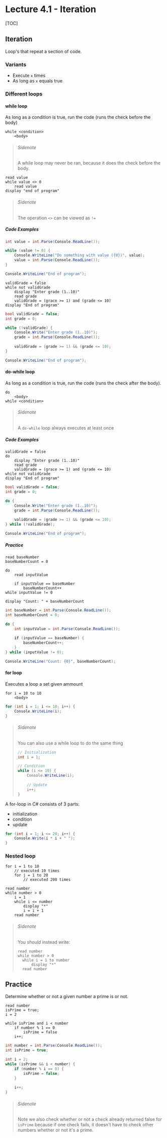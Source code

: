 # Lecture 4.1 - Iteration

[TOC]

## Iteration

Loop's that repeat a section of code.

### Variants

* Execute `x` times
* As long as `x` equals true

### Different loops

#### while loop

As long as a condition is true, run the code (runs the check before the body)

```pseudocode
while <condition>
	<body>
```

> ###### Sidenote
>
> A while loop may never be ran, because it does the check before the body.

```pseudocode
read value
while value <> 0
	read value
display "end of program"
```

> ###### Sidenote
>
> The operation `<>` can be viewed as `!=`

##### Code Examples

```c#
int value = int.Parse(Console.ReadLine());

while (value != 0) {
    Console.WriteLine("Do something with value ({0})", value);
    value = int.Parse(Console.ReadLine());
}

Console.WriteLine("End of program");
```

```pseudocode
validGrade = false
while not validGrade
	display "Enter grade (1..10)"
	read grade
	validGrade = (grace >= 1) and (grade <= 10)
display "End of program"
```

```c#
bool validGrade = false;
int grade = 0;

while (!validGrade) {
    Console.Write("Enter grade (1..10)");
    grade = int.Parse(Console.ReadLine());
    
    validGrade = (grade >= 1) && (grade <= 10);
}

Console.WriteLine("End of program");
```

#### do-while loop

As long as a condition is true, run the code (runs the check after the body).

```pseudocode
do
	<body>
while <condition>
```

> ###### Sidenote
>
> A `do-while` loop always executes at least once

##### Code Examples

```pseudocode
validGrade = false
do
	display "Enter grade (1..10)"
	read grade
	validGrade = (grace >= 1) and (grade <= 10)
while not validGrade
display "End of program"
```

```c#
bool validGrade = false;
int grade = 0;

do {
    Console.Write("Enter grade (1..10)");
    grade = int.Parse(Console.ReadLine());
    
    validGrade = (grade >= 1) && (grade <= 10);
} while (!validGrade);

Console.WriteLine("End of program");
```

##### Practice

```pseudocode
read baseNumber
baseNumberCount = 0

do
	read inputValue
	
	if inputValue == baseNumber
		baseNumberCount++
while inputValue != 0

display "Count: " + baseNumberCount
```

```c#
int baseNumber = int.Parse(Console.ReadLine());
int baseNumberCount = 0;

do {
    int inputValue = int.Parse(Console.ReadLine());
    
    if (inputValue == baseNumber) {
        baseNumberCount++;
    }
} while (inputValue != 0);

Console.WriteLine("Count: {0}", baseNumberCount);
```

#### for loop

Executes a loop a set given ammount

```pseudocode
for i = 10 to 10
	<body>
```

```c#
for (int i = 1; i <= 10; i++) {
    Console.WriteLine(i);
}
```

> ###### Sidenote
>
> You can also use a while loop to do the same thing
>
> ```c#
> // Initialization
> int i = 1;
> 
> // Condition
> while (i <= 10) {
>     Console.WriteLine(i);
>     
>     // Update
>     i++;
> }
> ```
>
> 

A for-loop in C# consists of 3 parts:

* initialization
* condition
* update

```c#
for (int i = 1; i <= 20; i++) {
    Console.Write(i * i + " ");
}
```

### Nested loop

```pseudocode
for i = 1 to 10
	// executed 10 times
	for j = 1 to 20
		// executed 200 times
```

```pseudocode
read number
while number > 0
	i = 1
	while i <= number
		display "*"
		i = i + 1
	read number
```

> ###### Sidenote
>
> You *should* instead write:
>
> ```pseudocode
> read number
> while number > 0
> 	while i = 1 to number
> 		display "*"
> 	read number
> ```

## Practice

Determine whether or not a given number a prime is or not.

```pseudocode
read number
isPrime = true;
i = 2

while isPrime and i < number
	if number % 1 == 0
		isPrime = false
	i++;
```

```c#
int number = int.Parse(Console.ReadLine());
int isPrime = true;

int i = 2;
while (isPrime && i < number) {
    if (number % i == 0) {
        isPrime = false;
    }
    
    i++;
}
```

> ###### Sidenote
>
> Note we also check whether or not a check already returned false for `isPrime` because if one check fails, it doesn't have to check other numbers whether or not it's a prime.